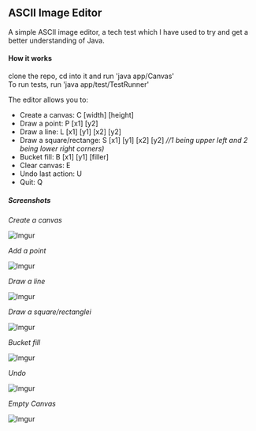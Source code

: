 ## ASCII Image Editor


A simple ASCII image editor, a tech test which I have used to try and get a better understanding of Java.  

#### How it works

clone the repo, cd into it and run 'java app/Canvas'  
To run tests, run 'java app/test/TestRunner'

The editor allows you to:  

* Create a canvas: C [width] [height]  
* Draw a point: P [x1] [y2]  
* Draw a line: L [x1] [y1] [x2] [y2]  
* Draw a square/rectange: S [x1] [y1] [x2] [y2] *//1 being upper left and 2 being lower right corners)*   
* Bucket fill: B [x1] [y1] [filler]  
* Clear canvas: E
* Undo last action: U
* Quit: Q

##### Screenshots
*Create a canvas*  

![Imgur](http://i.imgur.com/xZgCRPm.png)

*Add a point*

![Imgur](http://i.imgur.com/CDCAfDW.png)

*Draw a line*  

![Imgur](http://i.imgur.com/jj4399e.png)

*Draw a square/rectanglei*  

![Imgur](http://i.imgur.com/njZ3OcB.png)

*Bucket fill*  

![Imgur](http://i.imgur.com/skSaupx.png)

*Undo*  

![Imgur](http://i.imgur.com/xSk2mT4.png)

*Empty Canvas*  

![Imgur](http://i.imgur.com/FSKQ7m6.png)

